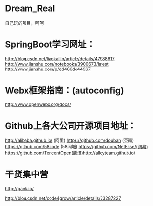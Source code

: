 # Dream_Real
自己玩的项目，呵呵

# SpringBoot学习网址：
http://blog.csdn.net/liaokailin/article/details/47988617
http://www.jianshu.com/notebooks/3900673/latest
http://www.jianshu.com/p/ed466de44967

# Webx框架指南：(autoconfig)
http://www.openwebx.org/docs/

# Github上各大公司开源项目地址：
http://alibaba.github.io/  (阿里)
https://github.com/douban  (豆瓣)
https://github.com/58code  (58同城)
https://github.com/NetEase/(网易)
https://github.com/TencentOpen(腾讯)http://alloyteam.github.io/

# 干货集中营
http://gank.io/


http://blog.csdn.net/code4grow/article/details/23287227